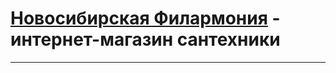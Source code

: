 # [Новосибирская Филармония](https://basicman12.github.io/phil_html/index.html) - интернет-магазин сантехники
<hr />